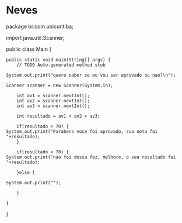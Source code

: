 # Neves
package br.com.unicuritiba;

import java.util.Scanner;

public class Main {

	public static void main(String[] args) {
		// TODO Auto-generated method stub
		
	System.out.print("quero saber se eu vou ser aprovado ou nao?\n");
		
	Scanner scanner = new Scanner(System.in);
	    
		int av1 = scanner.nextInt();
		int av2 = scanner.nextInt();
		int av3 = scanner.nextInt();
		
		int resultado = av1 + av2 + av3;

		if(resultado > 70) {
	System.out.print("Parabens voce foi aprovado, sua nota foi "+resultado);
		}
	
		if(resultado < 70) {
	System.out.print("nao foi dessa fez, melhore, o seu resultado foi "+resultado);
		
		}else {
	
	System.out.print("");
	
		}
		
	}

}
